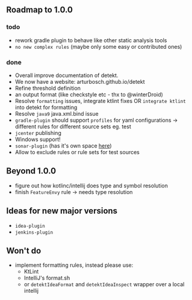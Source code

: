 ## Roadmap to 1.0.0

### todo

- rework gradle plugin to behave like other static analysis tools
- `no new complex rules` (maybe only some easy or contributed ones)

### done

- Overall improve documentation of detekt.
- We now have a website: arturbosch.github.io/detekt
- Refine threshold definition
- an output format (like checkstyle etc - thx to @winterDroid)
- Resolve `formatting` issues, integrate ktlint fixes OR `integrate ktlint` into detekt for formatting
- Resolve `java9` java.xml.bind issue
- `gradle-plugin` should support `profiles` for yaml configurations -> different rules for different source sets eg. test
- `jcenter` publishing
- Windows support!
- `sonar-plugin` (has it's own space [here](https://github.com/arturbosch/sonar-kotlin))
- Allow to exclude rules or rule sets for test sources

## Beyond 1.0.0

- figure out how kotlinc/intellij does type and symbol resolution
- finish `FeatureEnvy` rule -> needs type resolution

## Ideas for new major versions

- `idea-plugin`
- `jenkins-plugin`

## Won't do

- implement formatting rules, instead please use:
	- KtLint
	- IntelliJ's format.sh
	- or `detektIdeaFormat` and `detektIdeaInspect` wrapper over a local intellij
